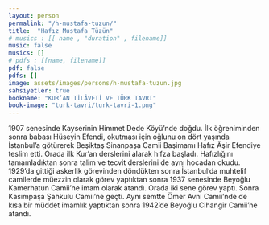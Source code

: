 ```yaml
---
layout: person
permalink: "/h-mustafa-tuzun/"
title:  "Hafız Mustafa Tüzün"
# musics : [[ name , "duration" , filename]]
music: false
musics: []
# pdfs : [[name, filename]]
pdf: false
pdfs: []
image: assets/images/persons/h-mustafa-tuzun.jpg
sahsiyetler: true
bookname: "KUR’AN TİLÂVETİ VE TÜRK TAVRI"
book-image: "turk-tavri/turk-tavri-1.png"
---
```


1907 senesinde Kayserinin Himmet Dede Köyü’nde doğdu. İlk öğreniminden sonra babası Hüseyin Efendi, okutması için oğlunu on dört yaşında İstanbul’a götürerek Beşiktaş Sinanpaşa Camii Başimamı Hafız Âşir Efendiye teslim etti. Orada ilk Kur’an derslerini alarak hıfza başladı. Hafızlığını tamamladıktan sonra talim ve tecvit derslerini de aynı hocadan okudu.
1929’da gittiği askerlik görevinden döndükten sonra İstanbul’da muhtelif camilerde müezzin olarak görev yaptıktan sonra 1937 senesinde Beyoğlu Kamerhatun Camii’ne imam olarak atandı. Orada iki sene görev yaptı. Sonra Kasımpaşa Şahkulu Camii’ne geçti. Aynı semtte Ömer Avni Camii’nde de kısa bir müddet imamlık yaptıktan sonra 1942’de Beyoğlu Cihangir Camii’ne atandı. 
